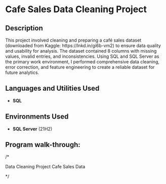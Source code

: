 <h1>Cafe Sales Data Cleaning Project</h1>



<h2>Description</h2>
This project involved cleaning and preparing a café sales dataset (downloaded from Kaggle: https://lnkd.in/gi6b-vm2) to ensure data quality and usability for analysis. The dataset contained 8 columns with missing values, invalid entries, and inconsistencies. Using SQL and SQL Server as the primary work environment, I performed comprehensive data cleaning, error correction, and feature engineering to create a reliable dataset for future analytics.
<br />


<h2>Languages and Utilities Used</h2>

- <b>SQL</b> 

<h2>Environments Used </h2>

- <b>SQL Server</b> (21H2)

<h2>Program walk-through:</h2>

/*


Data Cleaning Project
Cafe Sales Data

*/

